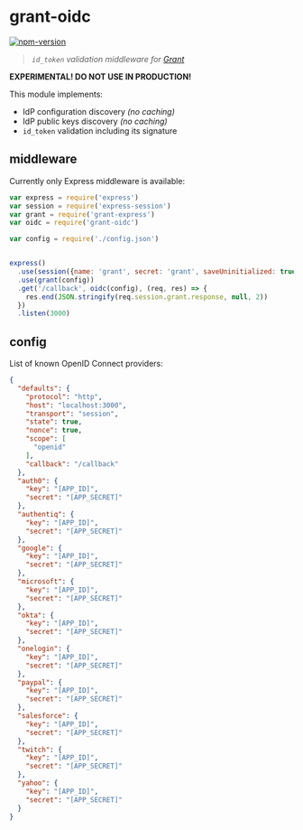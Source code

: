 
# grant-oidc

[![npm-version]][npm]

> *`id_token` validation middleware for [Grant][grant]*

**EXPERIMENTAL! DO NOT USE IN PRODUCTION!**

This module implements:

- IdP configuration discovery *(no caching)*
- IdP public keys discovery *(no caching)*
- `id_token` validation including its signature

## middleware

Currently only Express middleware is available:

```js
var express = require('express')
var session = require('express-session')
var grant = require('grant-express')
var oidc = require('grant-oidc')

var config = require('./config.json')


express()
  .use(session({name: 'grant', secret: 'grant', saveUninitialized: true, resave: true}))
  .use(grant(config))
  .get('/callback', oidc(config), (req, res) => {
    res.end(JSON.stringify(req.session.grant.response, null, 2))
  })
  .listen(3000)
```

## config

List of known OpenID Connect providers:

```json
{
  "defaults": {
    "protocol": "http",
    "host": "localhost:3000",
    "transport": "session",
    "state": true,
    "nonce": true,
    "scope": [
      "openid"
    ],
    "callback": "/callback"
  },
  "auth0": {
    "key": "[APP_ID]",
    "secret": "[APP_SECRET]"
  },
  "authentiq": {
    "key": "[APP_ID]",
    "secret": "[APP_SECRET]"
  },
  "google": {
    "key": "[APP_ID]",
    "secret": "[APP_SECRET]"
  },
  "microsoft": {
    "key": "[APP_ID]",
    "secret": "[APP_SECRET]"
  },
  "okta": {
    "key": "[APP_ID]",
    "secret": "[APP_SECRET]"
  },
  "onelogin": {
    "key": "[APP_ID]",
    "secret": "[APP_SECRET]"
  },
  "paypal": {
    "key": "[APP_ID]",
    "secret": "[APP_SECRET]"
  },
  "salesforce": {
    "key": "[APP_ID]",
    "secret": "[APP_SECRET]"
  },
  "twitch": {
    "key": "[APP_ID]",
    "secret": "[APP_SECRET]"
  },
  "yahoo": {
    "key": "[APP_ID]",
    "secret": "[APP_SECRET]"
  }
}
```


  [npm-version]: https://img.shields.io/npm/v/grant-oidc.svg?style=flat-square (NPM Version)
  [npm]: https://www.npmjs.com/package/grant-oidc

  [grant]: https://github.com/simov/grant
